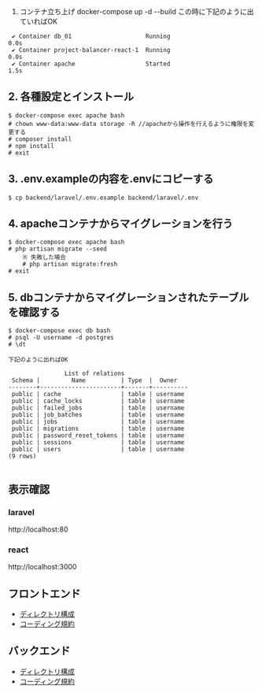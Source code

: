 1. コンテナ立ち上げ
docker-compose up -d --build 
この時に下記のように出ていればOK

```
 ✔ Container db_01                     Running                              0.0s 
 ✔ Container project-balancer-react-1  Running                              0.0s 
 ✔ Container apache                    Started                              1.5s 
 ```

## 2. 各種設定とインストール
```
$ docker-compose exec apache bash
# chown www-data:www-data storage -R //apacheから操作を行えるように権限を変更する
# composer install 
# npm install
# exit
```

## 3. .env.exampleの内容を.envにコピーする
```
$ cp backend/laravel/.env.example backend/laravel/.env
```
## 4. apacheコンテナからマイグレーションを行う
```
$ docker-compose exec apache bash
# php artisan migrate --seed
    ※ 失敗した場合
    # php artisan migrate:fresh
# exit
```

## 5. dbコンテナからマイグレーションされたテーブルを確認する
```
$ docker-compose exec db bash 
# psql -U username -d postgres
# \dt

下記のように出ればOK

                List of relations
 Schema |         Name          | Type  |  Owner   
--------+-----------------------+-------+----------
 public | cache                 | table | username
 public | cache_locks           | table | username
 public | failed_jobs           | table | username
 public | job_batches           | table | username
 public | jobs                  | table | username
 public | migrations            | table | username
 public | password_reset_tokens | table | username
 public | sessions              | table | username
 public | users                 | table | username
(9 rows)


```
## 表示確認
### laravel
http://localhost:80
### react
http://localhost:3000

## フロントエンド

- [ディレクトリ構成](https://github.com/RyosukeSakakibara718/project-balancer_doc/blob/main/%E3%83%87%E3%82%A3%E3%83%AC%E3%82%AF%E3%83%88%E3%83%AA%E6%A7%8B%E6%88%90/frontend-directory.md)
- [コーディング規約](https://github.com/RyosukeSakakibara718/project-balancer_doc/blob/f5ebbc5acde6ab918c45e4003ad4d4f0121e5c1e/%E3%82%B3%E3%83%BC%E3%83%87%E3%82%A3%E3%83%B3%E3%82%B0%E8%A6%8F%E7%B4%84/frontend-coding-rules.md)

## バックエンド

- [ディレクトリ構成](https://github.com/RyosukeSakakibara718/project-balancer_doc/blob/main/%E3%83%87%E3%82%A3%E3%83%AC%E3%82%AF%E3%83%88%E3%83%AA%E6%A7%8B%E6%88%90/backend-directory.md)
- [コーディング規約](https://github.com/RyosukeSakakibara718/project-balancer_doc/blob/main/%E3%82%B3%E3%83%BC%E3%83%87%E3%82%A3%E3%83%B3%E3%82%B0%E8%A6%8F%E7%B4%84/backend-coding-rules.md)